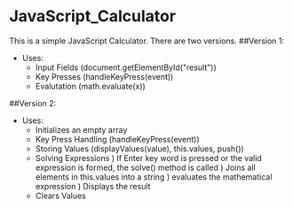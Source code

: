 # JavaScript_Calculator
 This is a simple JavaScript Calculator. There are two versions.
 ##Version 1:
 * Uses:
   - Input Fields (document.getElementById("result"))
   - Key Presses (handleKeyPress(event))
   - Evalutation (math.evaluate(x))


##Version 2:
* Uses:
  -  Initializes an empty array
  -  Key Press Handling (handleKeyPress(event))
  -  Storing Values (displayValues(value), this.values, push())
  -  Solving Expressions
    ) If Enter key word is pressed or the valid expression is formed, the solve() method is called
    ) Joins all elements in this.values into a string
    ) evaluates the mathematical expression
    ) Displays the result
  - Clears Values
